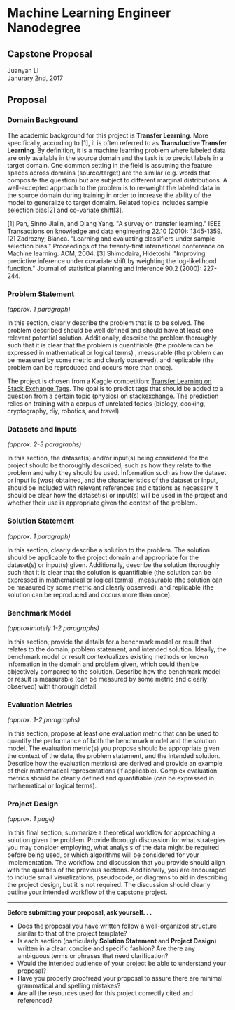 # Machine Learning Engineer Nanodegree
## Capstone Proposal
Juanyan Li  
Janurary 2nd, 2017

## Proposal

### Domain Background

The academic background for this project is **Transfer Learning**. More specifically, according to [1], it is often referred to as **Transductive Transfer Learning**. By definition, it is a machine learning problem where labeled data are only available in the source domain and the task is to predict labels in a target domain. One common setting in the field is assuming the feature spaces across domains (source/target) are the similar (e.g. words that composite the question) but are subject to different marginal distributions. A well-accepted approach to the problem is to re-weight the labeled data in the source domain during training in order to increase the ability of the model to generalize to target domaim. Related topics includes sample selection bias[2] and co-variate shift[3].

[1] Pan, Sinno Jialin, and Qiang Yang. "A survey on transfer learning." IEEE Transactions on knowledge and data engineering 22.10 (2010): 1345-1359.
[2] Zadrozny, Bianca. "Learning and evaluating classifiers under sample selection bias." Proceedings of the twenty-first international conference on Machine learning. ACM, 2004.
[3] Shimodaira, Hidetoshi. "Improving predictive inference under covariate shift by weighting the log-likelihood function." Journal of statistical planning and inference 90.2 (2000): 227-244.

### Problem Statement
_(approx. 1 paragraph)_

In this section, clearly describe the problem that is to be solved. The problem described should be well defined and should have at least one relevant potential solution. Additionally, describe the problem thoroughly such that it is clear that the problem is quantifiable (the problem can be expressed in mathematical or logical terms) , measurable (the problem can be measured by some metric and clearly observed), and replicable (the problem can be reproduced and occurs more than once).

The project is chosen from a Kaggle competition: [Transfer Learning on Stack Exchange Tags](https://www.kaggle.com/c/transfer-learning-on-stack-exchange-tags). The goal is to predict tags that should be added to a question from a certain topic (physics) on [stackexchange](http://stackexchange.com/). The prediction relies on training with a corpus of unrelated topics (biology, cooking, cryptography, diy, robotics, and travel). 

### Datasets and Inputs
_(approx. 2-3 paragraphs)_

In this section, the dataset(s) and/or input(s) being considered for the project should be thoroughly described, such as how they relate to the problem and why they should be used. Information such as how the dataset or input is (was) obtained, and the characteristics of the dataset or input, should be included with relevant references and citations as necessary It should be clear how the dataset(s) or input(s) will be used in the project and whether their use is appropriate given the context of the problem.

### Solution Statement
_(approx. 1 paragraph)_

In this section, clearly describe a solution to the problem. The solution should be applicable to the project domain and appropriate for the dataset(s) or input(s) given. Additionally, describe the solution thoroughly such that it is clear that the solution is quantifiable (the solution can be expressed in mathematical or logical terms) , measurable (the solution can be measured by some metric and clearly observed), and replicable (the solution can be reproduced and occurs more than once).

### Benchmark Model
_(approximately 1-2 paragraphs)_

In this section, provide the details for a benchmark model or result that relates to the domain, problem statement, and intended solution. Ideally, the benchmark model or result contextualizes existing methods or known information in the domain and problem given, which could then be objectively compared to the solution. Describe how the benchmark model or result is measurable (can be measured by some metric and clearly observed) with thorough detail.

### Evaluation Metrics
_(approx. 1-2 paragraphs)_

In this section, propose at least one evaluation metric that can be used to quantify the performance of both the benchmark model and the solution model. The evaluation metric(s) you propose should be appropriate given the context of the data, the problem statement, and the intended solution. Describe how the evaluation metric(s) are derived and provide an example of their mathematical representations (if applicable). Complex evaluation metrics should be clearly defined and quantifiable (can be expressed in mathematical or logical terms).

### Project Design
_(approx. 1 page)_

In this final section, summarize a theoretical workflow for approaching a solution given the problem. Provide thorough discussion for what strategies you may consider employing, what analysis of the data might be required before being used, or which algorithms will be considered for your implementation. The workflow and discussion that you provide should align with the qualities of the previous sections. Additionally, you are encouraged to include small visualizations, pseudocode, or diagrams to aid in describing the project design, but it is not required. The discussion should clearly outline your intended workflow of the capstone project.

-----------

**Before submitting your proposal, ask yourself. . .**

- Does the proposal you have written follow a well-organized structure similar to that of the project template?
- Is each section (particularly **Solution Statement** and **Project Design**) written in a clear, concise and specific fashion? Are there any ambiguous terms or phrases that need clarification?
- Would the intended audience of your project be able to understand your proposal?
- Have you properly proofread your proposal to assure there are minimal grammatical and spelling mistakes?
- Are all the resources used for this project correctly cited and referenced?

